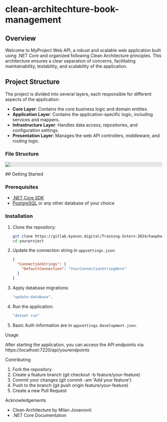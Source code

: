 # clean-architechture-book-management
## Overview

Welcome to MyProject Web API, a robust and scalable web application built using .NET Core and organized following Clean Architecture principles. This architecture ensures a clear separation of concerns, facilitating maintainability, testability, and scalability of the application.

## Project Structure

The project is divided into several layers, each responsible for different aspects of the application:

- **Core Layer**: Contains the core business logic and domain entities.
- **Application Layer**: Contains the application-specific logic, including services and mappers.
- **Infrastructure Layer**: Handles data access, repositories, and configuration settings.
- **Presentation Layer**: Manages the web API controllers, middleware, and routing logic.

### File Structure
<p align="center">
  <img style="display: block;-webkit-user-select: none;margin: auto;background-color: hsl(0, 0%, 90%);transition: background-color 300ms;" src="https://drive.google.com/file/d/1tmtp_J5zga7b2gukW4JSjuwCW7DHNYjY/view?usp=sharing">
</p>
## Getting Started

### Prerequisites

- [.NET Core SDK](https://dotnet.microsoft.com/download)
- [PostgreSQL](https://www.postgresql.org/download/) or any other database of your choice

### Installation

1. Clone the repository:
    ```sh
    git clone https://gitlab.kyanon.digital/Training-Intern-2024/haopham.git
    cd yourproject
    ```


2. Update the connection string in `appsettings.json`:
    ```json
    {
      "ConnectionStrings": {
        "DefaultConnection": "YourConnectionStringHere"
      }
    }
    ```

3. Apply database migrations: 
    ```sh
    "update-database".
    ```
   
4. Run the application:
    ```sh
    "dotnet run"
      ```
5. Basic Auth information are in `appsettings.Development.json`.

Usage

After starting the application, you can access the API endpoints via:
https://localhost:7220/api/yourendpoints

Contributing

1. Fork the repository
2. Create a feature branch (git checkout -b feature/your-feature)
3. Commit your changes (git commit -am 'Add your feature')
4. Push to the branch (git push origin feature/your-feature)
5. Create a new Pull Request


Acknowledgements

- Clean Architecture by Milan Jovanović
- .NET Core Documentation
